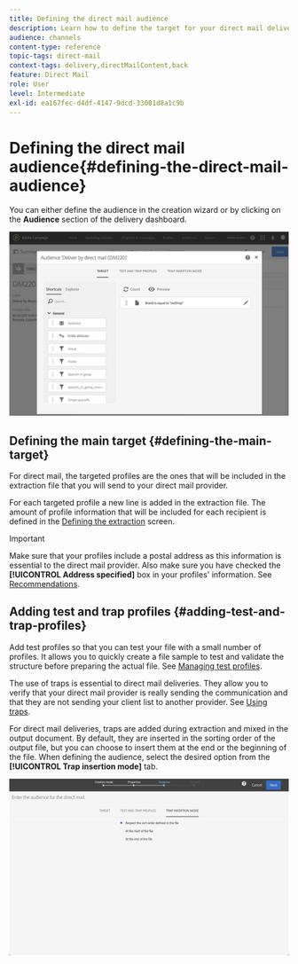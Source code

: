 ```yaml
---
title: Defining the direct mail audience
description: Learn how to define the target for your direct mail delivery.
audience: channels
content-type: reference
topic-tags: direct-mail
context-tags: delivery,directMailContent,back
feature: Direct Mail
role: User
level: Intermediate
exl-id: ea167fec-d4df-4147-9dcd-33001d8a1c9b
---
```

# Defining the direct mail audience{#defining-the-direct-mail-audience}

You can either define the audience in the creation wizard or by clicking on the **Audience** section of the delivery dashboard.

![](assets/direct_mail_15.png)

## Defining the main target {#defining-the-main-target}

For direct mail, the targeted profiles are the ones that will be included in the extraction file that you will send to your direct mail provider.

For each targeted profile a new line is added in the extraction file. The amount of profile information that will be included for each recipient is defined in the [Defining the extraction](../../channels/using/defining-the-direct-mail-content.md#defining-the-extraction) screen.

>[!IMPORTANT]
>
>Make sure that your profiles include a postal address as this information is essential to the direct mail provider. Also make sure you have checked the **[!UICONTROL Address specified]** box in your profiles' information. See [Recommendations](../../channels/using/about-direct-mail.md#recommendations).

## Adding test and trap profiles {#adding-test-and-trap-profiles}

Add test profiles so that you can test your file with a small number of profiles. It allows you to quickly create a file sample to test and validate the structure before preparing the actual file. See [Managing test profiles](../../audiences/using/managing-test-profiles.md).

The use of traps is essential to direct mail deliveries. They allow you to verify that your direct mail provider is really sending the communication and that they are not sending your client list to another provider. See [Using traps](../../sending/using/using-traps.md).

For direct mail deliveries, traps are added during extraction and mixed in the output document. By default, they are inserted in the sorting order of the output file, but you can choose to insert them at the end or the beginning of the file. When defining the audience, select the desired option from the **[!UICONTROL Trap insertion mode]** tab.

![](assets/direct_mail_trap_insertion_mode.png)
